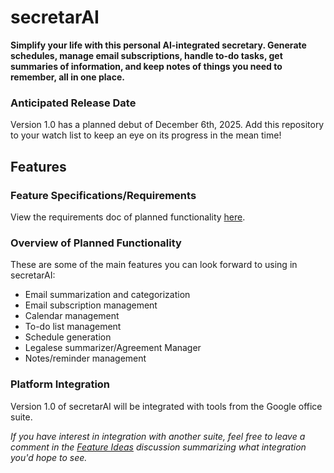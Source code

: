 # secretarAI

**Simplify your life with this personal AI-integrated secretary. Generate schedules, manage email subscriptions, handle to-do tasks, get summaries of information, and keep notes of things you need to remember, all in one place.**

### Anticipated Release Date
Version 1.0 has a planned debut of December 6th, 2025. Add this repository to your watch list to keep an eye on its progress in the mean time!

## Features

### Feature Specifications/Requirements

View the requirements doc of planned functionality [here]().

### Overview of Planned Functionality
These are some of the main features you can look forward to using in secretarAI:
- Email summarization and categorization
  <!-- - Automatically categorize emails into user-created categories
  - Summarize emails at the click of a button -->
- Email subscription management
  <!-- - Have an AI agent automatically recognize when you haven't been reading certain subscription-based emails very often and suggest that you unsubscribe from them, presenting you with the link to save you the time of finding it in the email -->
- Calendar management
  <!-- - Add generated daily schedules to calendar as calendar events and/or reminders
  - Create new calendar events via voice or text input -->
- To-do list management
  <!-- - Create to-do tasks via voice or text input, and set reminders for them as preferred by user -->
- Schedule generation
  <!-- - Generate schedule for the day by converting calendar events into list of start/stop times and event names; optionally add in to-do items -->
- Legalese summarizer/Agreement Manager
  <!-- - Save time reading privacy policies or terms of use when creating accounts: list out in advance your privacy concerns/preferences or what rights aren't negligible for you, and have the AI agent summarize legalese documents for you with special focus on things that relate to your concerns, preferences, and requirements. -->
- Notes/reminder management
  <!-- - Use voice or text input to make note of things you want to remember, and set reminders for when you want to be shown that information next 
  - Get "nudges" to respond to certain emails if you haven't by a pre-specified date and time
  -->

### Platform Integration
Version 1.0 of secretarAI will be integrated with tools from the Google office suite.

*If you have interest in integration with another suite, feel free to leave a comment in the [Feature Ideas](https://github.com/sarah-strawberries/secretarAI/discussions/1) discussion summarizing what integration you'd hope to see.*
